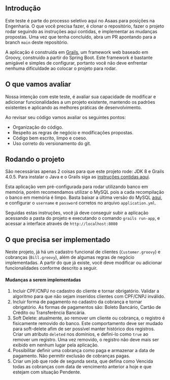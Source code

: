 <!-- ABOUT THE PROJECT -->
## Introdução

Este teste é parte do processo seletivo aqui no Asaas para posições na Engenharia. O que você precisa fazer, é clonar o repositório, fazer o projeto rodar seguindo as instruções aqui contidas, e implementar as mudanças propostas. Uma vez que tenha concluído, abra um PR apontando para a branch `main` deste repositório.

A aplicação é construída em [Grails](https://grails.org/), um framework web baseado em Groovy, construído a partir do Spring Boot. Este framework é bastante amigável e simples de configurar, portanto você não deve enfrentar nenhuma dificuldade ao colocar o projeto para rodar.

## O que vamos avaliar

Nossa intenção com este teste, é avaliar sua capacidade de modificar e adicionar funcionalidades a um projeto existente, mantendo os padrões existentes e aplicando as melhores práticas de desenvolvimento.

Ao revisar seu código vamos avaliar os seguintes pontos:
* Organização do código.
* Respeito as regras de negócio e modificações propostas.
* Código bem escrito, limpo e coeso.
* Uso correto do versionamento do git.

## Rodando o projeto

São necessárias apenas 2 coisas para que este projeto rode: JDK 8 e Grails 4.0.5. Para instalar o Java e o Grails siga as [instruções contidas aqui](https://docs.grails.org/4.0.5/guide/single.html#requirements).

Esta aplicação vem pré-configurada para rodar utilizando banco em memória, porém recomendamos utilizar o MySQL pois a cada recompilação o banco em memória é limpo. Basta baixar a última versão do MySQL [aqui](https://dev.mysql.com/downloads/mysql/), e configurar o `username` e `password` corretos no arquivo `application.yml`.

Seguidas estas instruções, você já deve conseguir subir a aplicação acessando a pasta do projeto e executando o comando `grails run-app`, e acessar a interface através de `http://localhost:8080`

## O que precisa ser implementado

Neste projeto, já há um cadastro funcional de clientes (`Customer.groovy`) e cobranças (`Bill.groovy`), além de algumas regras de negócio implementadas. A partir do que já existe, você deve modificar ou adicionar funcionalidades conforme descrito a seguir.

#### Mudanças a serem implementadas
1. Incluir CPF/CNPJ no cadastro do cliente e tornar obrigatório. Validar a algoritmo para que não sejam inseridos clientes com CPF/CNPJ inválido.
2. Incluir forma de pagamento no cadastro da cobrança e tornar obrigatório. As formas de pagamentos são: Boleto Bancário, Cartão de Crédito ou Transferência Bancária.
3. Soft Delete: atualmente, ao remover um cliente ou cobrança, o registro é fisicamente removido do banco. Este comportamento deve ser mudado para soft-delete afim de ser possível manter histórico dos registros. Criar um atributo `deleted` nos domínios, e defini-lo como `true` ao remover um registro. Uma vez removido, o registro não deve mais ser exibido em nenhum lugar pela aplicação.
4. Possibilitar definir uma cobrança como paga e armazenar a data de pagamento. Não permitir exclusão de cobranças pagas.
5. Criar um job que rode de segunda sexta, que defina como Vencida todas as cobranças com data de vencimento anterior a hoje e que estejam com situação Pendente.

